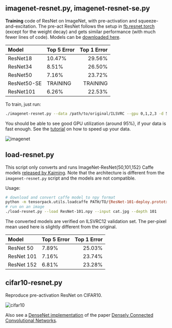 
## imagenet-resnet.py, imagenet-resnet-se.py

__Training__ code of ResNet on ImageNet, with pre-activation and squeeze-and-excitation.
The pre-act ResNet follows the setup in [fb.resnet.torch](https://github.com/facebook/fb.resnet.torch) (except for the weight decay)
and gets similar performance (with much fewer lines of code).
Models can be [downloaded here](https://goo.gl/6XjK9V).

| Model              | Top 5 Error | Top 1 Error |
|:-------------------|-------------|------------:|
| ResNet18           |     10.47%  |      29.56% |
| ResNet34           |     8.51%   |      26.50% |
| ResNet50           |     7.16%   |      23.72% |
| ResNet50-SE        |  TRAINING   |  TRAINING   |
| ResNet101          |     6.26%   |      22.53% |

To train, just run:
```bash
./imagenet-resnet.py --data /path/to/original/ILSVRC --gpu 0,1,2,3 -d 50
```
You should be able to see good GPU utilization (around 95%), if your data is fast enough.
See the [tutorial](http://tensorpack.readthedocs.io/en/latest/tutorial/efficient-dataflow.html) on how to speed up your data.

![imagenet](imagenet-resnet.png)

## load-resnet.py

This script only converts and runs ImageNet-ResNet{50,101,152} Caffe models [released by Kaiming](https://github.com/KaimingHe/deep-residual-networks).
Note that the architecture is different from the `imagenet-resnet.py` script and the models are not compatible.

Usage:
```bash
# download and convert caffe model to npy format
python -m tensorpack.utils.loadcaffe PATH/TO/{ResNet-101-deploy.prototxt,ResNet-101-model.caffemodel} ResNet101.npy
# run on an image
./load-resnet.py --load ResNet-101.npy --input cat.jpg --depth 101
```

The converted models are verified on ILSVRC12 validation set.
The per-pixel mean used here is slightly different from the original.

| Model              | Top 5 Error | Top 1 Error |
|:-------------------|-------------|------------:|
| ResNet 50          |      7.89%  |      25.03% |
| ResNet 101         |      7.16%  |      23.74% |
| ResNet 152         |      6.81%  |      23.28% |

## cifar10-resnet.py

Reproduce pre-activation ResNet on CIFAR10.

![cifar10](cifar10-resnet.png)

Also see a [DenseNet implementation](https://github.com/YixuanLi/densenet-tensorflow) of the paper [Densely Connected Convolutional Networks](https://arxiv.org/abs/1608.06993).
